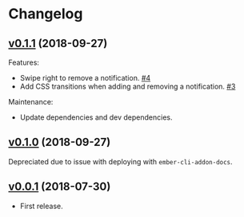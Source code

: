 # Changelog

## [v0.1.1](https://github.com/scottwernervt/ember-notifier/releases/tag/v0.0.1) (2018-09-27)

Features:

- Swipe right to remove a notification. [\#4](https://github.com/scottwernervt/ember-notifier/issues/4)
- Add CSS transitions when adding and removing a notification. [\#3](https://github.com/scottwernervt/ember-notifier/issues/3)

Maintenance:

- Update dependencies and dev dependencies.

## [v0.1.0](https://github.com/scottwernervt/ember-notifier/releases/tag/v0.0.1) (2018-09-27)

Depreciated due to issue with deploying with `ember-cli-addon-docs`.

## [v0.0.1](https://github.com/scottwernervt/ember-notifier/releases/tag/v0.0.1) (2018-07-30)

- First release.

